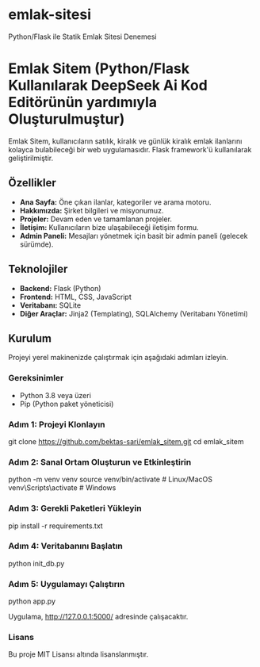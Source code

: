 # emlak-sitesi
Python/Flask ile Statik Emlak Sitesi Denemesi

# Emlak Sitem (Python/Flask Kullanılarak DeepSeek Ai Kod Editörünün yardımıyla Oluşturulmuştur)

Emlak Sitem, kullanıcıların satılık, kiralık ve günlük kiralık emlak ilanlarını kolayca bulabileceği bir web uygulamasıdır. Flask framework'ü kullanılarak geliştirilmiştir.

## Özellikler

- **Ana Sayfa:** Öne çıkan ilanlar, kategoriler ve arama motoru.
- **Hakkımızda:** Şirket bilgileri ve misyonumuz.
- **Projeler:** Devam eden ve tamamlanan projeler.
- **İletişim:** Kullanıcıların bize ulaşabileceği iletişim formu.
- **Admin Paneli:** Mesajları yönetmek için basit bir admin paneli (gelecek sürümde).

## Teknolojiler

- **Backend:** Flask (Python)
- **Frontend:** HTML, CSS, JavaScript
- **Veritabanı:** SQLite
- **Diğer Araçlar:** Jinja2 (Templating), SQLAlchemy (Veritabanı Yönetimi)

## Kurulum

Projeyi yerel makinenizde çalıştırmak için aşağıdaki adımları izleyin.

### Gereksinimler

- Python 3.8 veya üzeri
- Pip (Python paket yöneticisi)

### Adım 1: Projeyi Klonlayın

git clone https://github.com/bektas-sari/emlak_sitem.git
cd emlak_sitem

### Adım 2: Sanal Ortam Oluşturun ve Etkinleştirin
python -m venv venv
source venv/bin/activate  # Linux/MacOS
venv\Scripts\activate     # Windows

### Adım 3: Gerekli Paketleri Yükleyin
pip install -r requirements.txt

### Adım 4: Veritabanını Başlatın
python init_db.py

### Adım 5: Uygulamayı Çalıştırın
python app.py

Uygulama, http://127.0.0.1:5000/ adresinde çalışacaktır.

### Lisans
Bu proje MIT Lisansı altında lisanslanmıştır.
